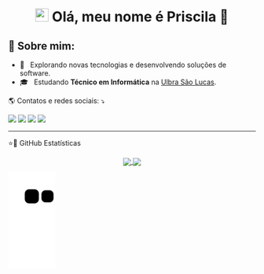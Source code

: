 <h1 align="center"><img src="https://media.giphy.com/media/hvRJCLFzcasrR4ia7z/giphy.gif" width=27px height=27px></img> Olá, meu nome é Priscila 💜</h1>



## 📑 Sobre mim:

- 🌱 &nbsp; Explorando novas tecnologias e desenvolvendo soluções de software.
- 🎓 &nbsp; Estudando **Técnico em Informática** na <a href="https://www.ulbra.br/sao-lucas">Ulbra São Lucas</a>.

<p align="left">
🌎 Contatos e redes sociais: ⤵️
</p>


<p align="left">
  <a href="https://www.linkedin.com/in/priscila-faleiro-butzke-b6407821a/" alt="Linkedin">
  <img src="https://img.shields.io/badge/LinkedIn-0077B5?style=for-the-badge&logo=linkedin&logoColor=white" /></a>
  
  <a href="https://www.instagram.com/priscilabutzke/" alt="Instagram" target="_blank">
  <img src="https://img.shields.io/badge/Instagram-1877F2?style=for-the-badge&logo=instagram&logoColor=white"/></a>
  
  <a href="mailto:priscilabutzke@outlook.com?Subject=Contato&Body=Ola%21%0A%0AVi%20seu%20perfil%20no%20GitHub.">
  <img src="https://img.shields.io/badge/Microsoft_Outlook-0078D4?style=for-the-badge&logo=microsoft-outlook&logoColor=white"/></a>
  
<a href="https://www.facebook.com/priscila.faleirobutzke" alt="Facebook">
  <img src="https://img.shields.io/badge/Facebook-1877F2?style=for-the-badge&logo=facebook&logoColor=white"/></a>
   
</p>  

---

<p align="left">
⭐🚀 GitHub Estatísticas
</p>  
<div align="center">
<a href="https://github.com/PriscilaButzke/PriscilaButzke">
  <img align="center" src="https://github-readme-stats.vercel.app/api/top-langs/?username=PriscilaButzke&theme=dracula&hide_langs_below=1" />
</a>
<a href="https://github.com/PriscilaButzke/PriscilaButzke">
<img align="center" src="https://github-readme-stats.vercel.app/api?username=PriscilaButzke&show_icons=true&theme=dracula"
</a>
</div>  

![Snake animation](https://github.com/PriscilaButzke/PriscilaButzke/blob/output/github-contribution-grid-snake.svg)


